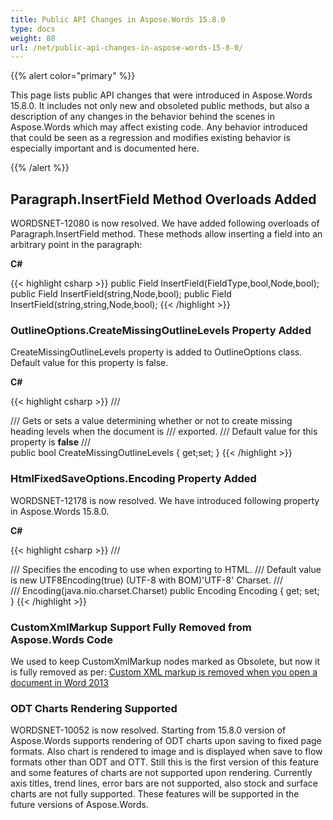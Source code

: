 ```yaml
---
title: Public API Changes in Aspose.Words 15.8.0
type: docs
weight: 80
url: /net/public-api-changes-in-aspose-words-15-8-0/
---
```


{{% alert color="primary" %}} 

This page lists public API changes that were introduced in Aspose.Words 15.8.0. It includes not only new and obsoleted public methods, but also a description of any changes in the behavior behind the scenes in Aspose.Words which may affect existing code. Any behavior introduced that could be seen as a regression and modifies existing behavior is especially important and is documented here.

{{% /alert %}} 

## Paragraph.InsertField Method Overloads Added

WORDSNET-12080 is now resolved. We have added following overloads of Paragraph.InsertField method. These methods allow inserting a field into an arbitrary point in the paragraph:

**C#**

{{< highlight csharp >}}
public Field InsertField(FieldType,bool,Node,bool);
public Field InsertField(string,Node,bool);
public Field InsertField(string,string,Node,bool);
{{< /highlight >}}

### OutlineOptions.CreateMissingOutlineLevels Property Added

CreateMissingOutlineLevels property is added to OutlineOptions class. Default value for this property is false.

**C#**

{{< highlight csharp >}}
/// <summary>
/// <para>Gets or sets a value determining whether or not to create missing heading levels when the document is
/// exported.</para>
/// <para>Default value for this property is <b>false</b></para>
/// </summary>
public bool CreateMissingOutlineLevels { get;set; }
{{< /highlight >}}

### HtmlFixedSaveOptions.Encoding Property Added

WORDSNET-12178 is now resolved. We have introduced following property in Aspose.Words 15.8.0.

**C#**

{{< highlight csharp >}}
/// <summary>
/// Specifies the encoding to use when exporting to HTML.
/// Default value is <ms><c>new UTF8Encoding(true)</c> (UTF-8 with BOM)</ms><java>'UTF-8' Charset</java>.
/// </summary>
/// <javaName>Encoding(java.nio.charset.Charset)</javaName>
public Encoding Encoding { get; set; }
{{< /highlight >}}

### CustomXmlMarkup Support Fully Removed from Aspose.Words Code

We used to keep CustomXmlMarkup nodes marked as Obsolete, but now it is fully removed as per:
[Custom XML markup is removed when you open a document in Word 2013](http://support.microsoft.com/kb/2761189)

### ODT Charts Rendering Supported

WORDSNET-10052 is now resolved. Starting from 15.8.0 version of Aspose.Words supports rendering of ODT charts upon saving to fixed page formats. Also chart is rendered to image and is displayed when save to flow formats other than ODT and OTT. Still this is the first version of this feature and some features of charts are not supported upon rendering. Currently axis titles, trend lines, error bars are not supported, also stock and surface charts are not fully supported. These features will be supported in the future versions of Aspose.Words.
